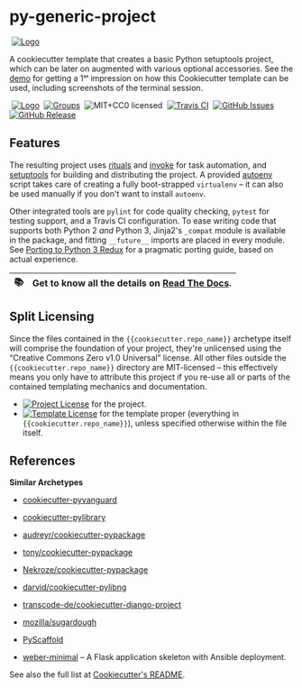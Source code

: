 # py-generic-project

 [![Logo](https://raw.githubusercontent.com/Springerle/py-generic-project/master/docs/_static/img/logo.png)](https://py-generic-project.readthedocs.io/)

A cookiecutter template that creates a basic Python setuptools project,
which can be later on augmented with various optional accessories.
See the [demo](https://github.com/Springerle/py-generic-project/tree/master/demo)
for getting a 1ˢᵗ impression on how this Cookiecutter template can be used,
including screenshots of the terminal session.

 [![Logo](https://raw.github.com/Springerle/py-generic-project/master/docs/_static/img/springerle-logo.png)](http://springerle.github.io/)
 [![Groups](https://img.shields.io/badge/Google_groups-springerle--users-orange.svg)](https://groups.google.com/forum/#!forum/springerle-users)
 ![MIT+CC0 licensed](http://img.shields.io/badge/license-MIT+CC0-red.svg)
 [![Travis CI](https://api.travis-ci.org/Springerle/py-generic-project.svg)](https://travis-ci.org/Springerle/py-generic-project)
 [![GitHub Issues](https://img.shields.io/github/issues/Springerle/py-generic-project.svg)](https://github.com/Springerle/py-generic-project/issues)
 [![GitHub Release](https://img.shields.io/github/release/Springerle/py-generic-project.svg)](https://github.com/Springerle/py-generic-project/releases)


## Features

The resulting project uses
[rituals](https://github.com/jhermann/rituals)
and [invoke](https://github.com/pyinvoke/invoke/)
for task automation, and
[setuptools](https://bitbucket.org/pypa/setuptools)
for building and distributing the project.
A provided [autoenv](https://github.com/kennethreitz/autoenv) script takes care
of creating a fully boot-strapped `virtualenv` – it can also be used manually
if you don't want to install `autoenv`.

Other integrated tools are `pylint` for code quality checking,
`pytest` for testing support, and a Travis CI configuration.
To ease writing code that supports both Python 2 _and_ Python 3,
Jinja2's `_compat` module is available in the package, and fitting
``__future__`` imports are placed in every module.
See [Porting to Python 3 Redux](http://lucumr.pocoo.org/2013/5/21/porting-to-python-3-redux/)
for a pragmatic porting guide, based on actual experience.

:books: | Get to know all the details on [Read The Docs](https://py-generic-project.readthedocs.io/).
----: | :----


## Split Licensing

Since the files contained in the ``{{cookiecutter.repo_name}}`` archetype itself
will comprise the foundation of your project, they're unlicensed using the
“Creative Commons Zero v1.0 Universal” license.
All other files outside the ``{{cookiecutter.repo_name}}`` directory are
MIT-licensed – this effectively means you only have to attribute this project
if you re-use all or parts of the contained templating mechanics and documentation.

* [![Project License](http://img.shields.io/badge/license-MIT-red.svg)](https://github.com/Springerle/py-generic-project/blob/master/LICENSE_MIT) for the project.
* [![Template License](http://img.shields.io/badge/license-CC0-blue.svg)](https://github.com/Springerle/py-generic-project/blob/master/LICENSE_CC0) for the template proper (everything in `{{cookiecutter.repo_name}}`), unless specified otherwise within the file itself.


## References

**Similar Archetypes**

* [cookiecutter-pyvanguard](https://github.com/robinandeer/cookiecutter-pyvanguard)
* [cookiecutter-pylibrary](https://github.com/ionelmc/cookiecutter-pylibrary)
* [audreyr/cookiecutter-pypackage](https://github.com/audreyr/cookiecutter-pypackage)
* [tony/cookiecutter-pypackage](https://github.com/tony/cookiecutter-pypackage)
* [Nekroze/cookiecutter-pypackage](https://github.com/Nekroze/cookiecutter-pypackage)
* [darvid/cookiecutter-pylibng](https://github.com/darvid/cookiecutter-pylibng)
* [transcode-de/cookiecutter-django-project](https://github.com/transcode-de/cookiecutter-django-project)
* [mozilla/sugardough](https://github.com/mozilla/sugardough)

* [PyScaffold](https://github.com/blue-yonder/pyscaffold)
* [weber-minimal](https://github.com/vmalloc/weber-minimal) – A Flask application skeleton with Ansible deployment.

See also the full list at [Cookiecutter's README](https://github.com/audreyr/cookiecutter#python).
